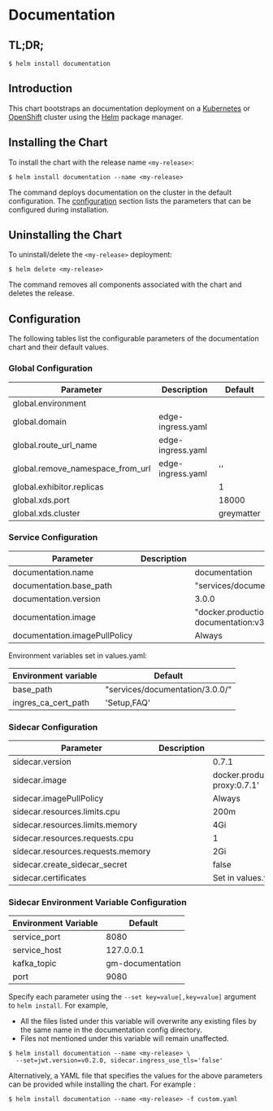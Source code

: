 # Documentation

## TL;DR;

```console
$ helm install documentation
```

## Introduction

This chart bootstraps an documentation deployment on a [Kubernetes](http://kubernetes.io) or [OpenShift](https://www.openshift.com/) cluster using the [Helm](https://helm.sh) package manager.

## Installing the Chart

To install the chart with the release name `<my-release>`:

```console
$ helm install documentation --name <my-release>
```

The command deploys documentation on the cluster in the default configuration. The [configuration](#configuration) section lists the parameters that can be configured during installation.

## Uninstalling the Chart

To uninstall/delete the `<my-release>` deployment:

```console
$ helm delete <my-release>
```

The command removes all components associated with the chart and deletes the release.

## Configuration

The following tables list the configurable parameters of the documentation chart and their default values.

### Global Configuration

| Parameter                        | Description       | Default    |
| -------------------------------- | ----------------- | ---------- |
| global.environment               |                   |            |
| global.domain                    | edge-ingress.yaml |            |
| global.route_url_name            | edge-ingress.yaml |            |
| global.remove_namespace_from_url | edge-ingress.yaml | ''         |
| global.exhibitor.replicas        |                   | 1          |
| global.xds.port                  |                   | 18000      |
| global.xds.cluster               |                   | greymatter |

### Service Configuration

| Parameter                     | Description | Default                                                                 |
| ----------------------------- | ----------- | ----------------------------------------------------------------------- |
| documentation.name            |             | documentation                                                           |
| documentation.base_path       |             | "services/documentation/3.0.0/"                                         |
| documentation.version         |             | 3.0.0                                                                   |
| documentation.image           |             | "docker.production.deciphernow.com/deciphernow/gm-documentation:v3.0.0" |
| documentation.imagePullPolicy |             | Always                                                                  |

Environment variables set in values.yaml:

| Environment variable | Default                         |
| -------------------- | ------------------------------- |
| base_path            | "services/documentation/3.0.0/" |
| ingres_ca_cert_path  | 'Setup,FAQ'                     |

### Sidecar Configuration

| Parameter                         | Description | Default                                                       |
| --------------------------------- | ----------- | ------------------------------------------------------------- |
| sidecar.version                   |             | 0.7.1                                                         |
| sidecar.image                     |             | docker.production.deciphernow.com/deciphernow/gm-proxy:0.7.1' |
| sidecar.imagePullPolicy           |             | Always                                                        |
| sidecar.resources.limits.cpu      |             | 200m                                                          |
| sidecar.resources.limits.memory   |             | 4Gi                                                           |
| sidecar.resources.requests.cpu    |             | 1                                                             |
| sidecar.resources.requests.memory |             | 2Gi                                                           |
| sidecar.create_sidecar_secret     |             | false                                                         |
| sidecar.certificates              |             | Set in values.yaml                                            |


### Sidecar Environment Variable Configuration
| Environment Variable | Default          |
| -------------------- | ---------------- |
| service_port         | 8080             |
| service_host         | 127.0.0.1        |
| kafka_topic          | gm-documentation |
| port                 | 9080             |

Specify each parameter using the `--set key=value[,key=value]` argument to `helm install`. For example,

- All the files listed under this variable will overwrite any existing files by the same name in the documentation config directory.
- Files not mentioned under this variable will remain unaffected.

```console
$ helm install documentation --name <my-release> \
  --set=jwt.version=v0.2.0, sidecar.ingress_use_tls='false'
```

Alternatively, a YAML file that specifies the values for the above parameters can be provided while installing the chart. For example :

```console
$ helm install documentation --name <my-release> -f custom.yaml
```
